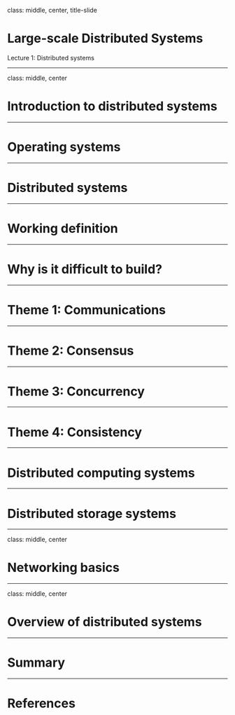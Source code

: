 class: middle, center, title-slide

# Large-scale Distributed Systems

Lecture 1: Distributed systems

---

class: middle, center

# Introduction to distributed systems

---

# Operating systems

---

# Distributed systems

---

# Working definition

---

# Why is it difficult to build?

---

# Theme 1: Communications

---

# Theme 2: Consensus

---

# Theme 3: Concurrency

---

# Theme 4: Consistency

---

# Distributed computing systems

---

# Distributed storage systems

---

class: middle, center

# Networking basics

---

class: middle, center

# Overview of distributed systems

---

# Summary

---

# References
